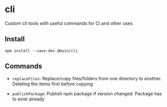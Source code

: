 # cli

Custom cli tools with useful commands for CI and other uses

## Install

`npm install --save-dev @myin/cli`

## Commands

-   `replaceFiles`: Replace/copy files/folders from one directory to another.
    Deleting the items first before copying

-   `publishPackage`: Publish npm package if version changed. Package has to exist already
